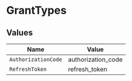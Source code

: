 # GrantTypes


## Values

| Name                | Value               |
| ------------------- | ------------------- |
| `AuthorizationCode` | authorization_code  |
| `RefreshToken`      | refresh_token       |